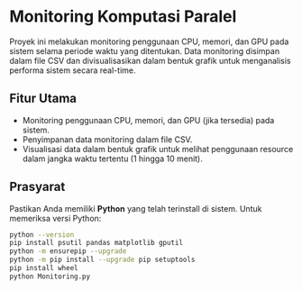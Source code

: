 # Monitoring Komputasi Paralel

Proyek ini melakukan monitoring penggunaan CPU, memori, dan GPU pada sistem selama periode waktu yang ditentukan. Data monitoring disimpan dalam file CSV dan divisualisasikan dalam bentuk grafik untuk menganalisis performa sistem secara real-time.

## Fitur Utama
- Monitoring penggunaan CPU, memori, dan GPU (jika tersedia) pada sistem.
- Penyimpanan data monitoring dalam file CSV.
- Visualisasi data dalam bentuk grafik untuk melihat penggunaan resource dalam jangka waktu tertentu (1 hingga 10 menit).
  
## Prasyarat
Pastikan Anda memiliki **Python** yang telah terinstall di sistem. Untuk memeriksa versi Python:

```bash
python --version
pip install psutil pandas matplotlib gputil
python -m ensurepip --upgrade
python -m pip install --upgrade pip setuptools
pip install wheel
python Monitoring.py

